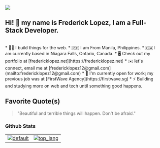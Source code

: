 ![](https://komarev.com/ghpvc/?username=frdrcklopez)

## Hi! 👋 my name is Frederick Lopez, I am a Full-Stack Developer.
<br>
*   👨‍💻  I build things for the web.
*   🇵🇭   I am From Manila, Philippines.
*   🇨🇦  I am currently based in Niagara Falls, Ontario, Canada.
*   🖥️  Check out my portfolio at [fredericklopez.net](https://fredericklopez.net)
*   ✉️  let's connect, email me at [fredericklopez12@gmail.com](mailto:fredericklopez12@gmail.com)
*   🚀  I'm currently open for work; my previous job was at [FirstWave Agency](https://firstwave.sg)
*   ⚡  Building and studying more on web and tech until something good happens.

## Favorite Quote(s)
> "Beautiful and terrible things will happen. Don't be afraid."

### Github Stats
| | |
| :---: | :---: |
| <a href="http://www.github.com/frdrcklopez">![default][default]</a> | <a href="http://www.github.com/frdrcklopez">![top_lang][top_lang]</a> |


[default]: https://github-readme-stats.vercel.app/api?username=frdrcklopez&show_icons=true&theme=default
[top_lang]: https://github-readme-stats.vercel.app/api/top-langs/?username=frdrcklopez&langs_count=8&layout=compact